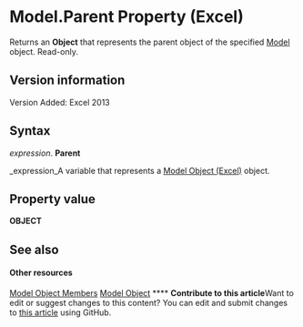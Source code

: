 
# Model.Parent Property (Excel)

Returns an  **Object** that represents the parent object of the specified [Model](7946bddc-7c4a-3519-52c8-526af2b55ef3.md) object. Read-only.


## Version information

Version Added: Excel 2013 


## Syntax

 _expression_. **Parent**

 _expression_A variable that represents a  [Model Object (Excel)](7946bddc-7c4a-3519-52c8-526af2b55ef3.md) object.


## Property value

 **OBJECT**


## See also


#### Other resources


 [Model Object Members](http://msdn.microsoft.com/library/b2bd944a-3484-222b-b3d6-acd70a6ac28a%28Office.15%29.aspx)
 [Model Object](7946bddc-7c4a-3519-52c8-526af2b55ef3.md)
****   **Contribute to this article**Want to edit or suggest changes to this content? You can edit and submit changes to  [this article](https://github.com/jhershey00/VBA_Excel_Test/OpenXMLCon/articles/fa3e8f45-9efe-6639-8ee6-49b6ecbdfb52.md) using GitHub.

